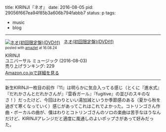 title: KIRINJI『ネオ』
date: 2016-08-05
pid: 29056f667ea94f85b3a606b794fabbb7
status: p
tags:
- music
- blog
---

<div class="amazlet-box" style="margin-bottom:0px;"><div class="amazlet-image" style="float:left;margin:0px 12px 1px 0px;"><a href="http://www.amazon.co.jp/exec/obidos/ASIN/B01H3QO5VS/dotimpact-22/ref=nosim/" name="amazletlink" target="_blank"><img src="http://ecx.images-amazon.com/images/I/51KhwPzwSzL._SL160_.jpg" alt="ネオ(初回限定盤)(DVD付)" style="border: none;" /></a></div><div class="amazlet-info" style="line-height:120%; margin-bottom: 10px"><div class="amazlet-name" style="margin-bottom:10px;line-height:120%"><a href="http://www.amazon.co.jp/exec/obidos/ASIN/B01H3QO5VS/dotimpact-22/ref=nosim/" name="amazletlink" target="_blank">ネオ(初回限定盤)(DVD付)</a><div class="amazlet-powered-date" style="font-size:80%;margin-top:5px;line-height:120%">posted with <a href="http://www.amazlet.com/" title="amazlet" target="_blank">amazlet</a> at 16.08.24</div></div><div class="amazlet-detail">KIRINJI <br />ユニバーサル ミュージック (2016-08-03)<br />売り上げランキング: 229<br /></div><div class="amazlet-sub-info" style="float: left;"><div class="amazlet-link" style="margin-top: 5px"><a href="http://www.amazon.co.jp/exec/obidos/ASIN/B01H3QO5VS/dotimpact-22/ref=nosim/" name="amazletlink" target="_blank">Amazon.co.jpで詳細を見る</a></div></div></div><div class="amazlet-footer" style="clear: left"></div></div>

---- 

新生KIRINJI一枚目の前作『11』は明らかに気合入ってる感じ（とくに『進水式』『だれかさんとだれかさんが』『雲呑ガール』『fugitive』の並びのスキのなさ！）だったけど、今回はわりといい湯加減というか季節感のある（夏から秋を過ぎて寒くなっていく）感じがあってこれはこれでよかった。コトリンゴさん作曲・ボーカルの曲が、僕はわりとコトリンゴさんのソロの楽曲は苦手なほうなんだけど、KIRINJIアレンジだと適度に風通しのよいポップさがあって好みだった。